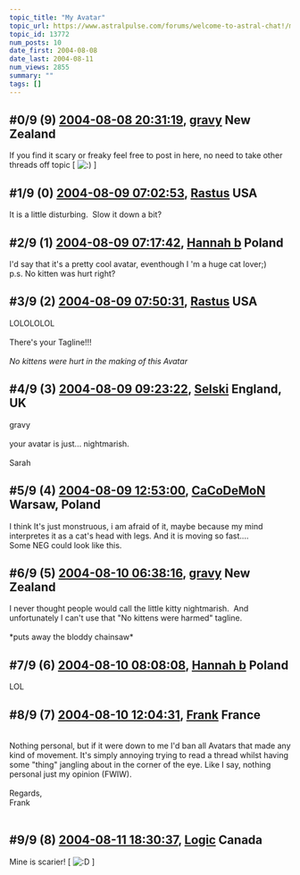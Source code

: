 ```yaml
---
topic_title: "My Avatar"
topic_url: https://www.astralpulse.com/forums/welcome-to-astral-chat!/my-avatar
topic_id: 13772
num_posts: 10
date_first: 2004-08-08
date_last: 2004-08-11
num_views: 2855
summary: ""
tags: []
---
```


## \#0/9 (9) [2004-08-08 20:31:19](https://www.astralpulse.com/forums/index.php?msg=128662), [gravy](https://www.astralpulse.com/forums/profile/?u=5312) New Zealand ##
<section>
If you find it scary or freaky feel free to post in here, no need to take other threads off topic [
<img alt=":)" class="smiley" src="https://www.astralpulse.com/forums/Smileys/fugue/smiley.png" title="Smiley"/>
]
</section>

## \#1/9 (0) [2004-08-09 07:02:53](https://www.astralpulse.com/forums/index.php?msg=108598), [Rastus](https://www.astralpulse.com/forums/profile/?u=6268) USA ##
<section>
It is a little disturbing.  Slow it down a bit?
</section>

## \#2/9 (1) [2004-08-09 07:17:42](https://www.astralpulse.com/forums/index.php?msg=108600), [Hannah b](https://www.astralpulse.com/forums/profile/?u=4711) Poland ##
<section>
I'd say that it's a pretty cool avatar, eventhough I 'm a huge cat lover;)
<br>
p.s. No kitten was hurt right?
</section>

## \#3/9 (2) [2004-08-09 07:50:31](https://www.astralpulse.com/forums/index.php?msg=108608), [Rastus](https://www.astralpulse.com/forums/profile/?u=6268) USA ##
<section>
LOLOLOLOL
<br>
<br>
There's your Tagline!!!
<br>
<br>
<i>
 No kittens were hurt in the making of this Avatar
</i>
</section>

## \#4/9 (3) [2004-08-09 09:23:22](https://www.astralpulse.com/forums/index.php?msg=108616), [Selski](https://www.astralpulse.com/forums/profile/?u=6012) England, UK ##
<section>
gravy
<br>
<br>
your avatar is just... nightmarish.
<br>
<br>
Sarah
</section>

## \#5/9 (4) [2004-08-09 12:53:00](https://www.astralpulse.com/forums/index.php?msg=108657), [CaCoDeMoN](https://www.astralpulse.com/forums/profile/?u=4798) Warsaw, Poland ##
<section>
I think It's just monstruous, i am afraid of it, maybe because my mind interpretes it as a cat's head with legs. And it is moving so fast....
<br>
Some NEG could look like this.
</section>

## \#6/9 (5) [2004-08-10 06:38:16](https://www.astralpulse.com/forums/index.php?msg=108758), [gravy](https://www.astralpulse.com/forums/profile/?u=5312) New Zealand ##
<section>
I never thought people would call the little kitty nightmarish.  And unfortunately I can't use that "No kittens were harmed" tagline.
<br>
<br>
*puts away the bloddy chainsaw*
</section>

## \#7/9 (6) [2004-08-10 08:08:08](https://www.astralpulse.com/forums/index.php?msg=108765), [Hannah b](https://www.astralpulse.com/forums/profile/?u=4711) Poland ##
<section>
LOL
</section>

## \#8/9 (7) [2004-08-10 12:04:31](https://www.astralpulse.com/forums/index.php?msg=108807), [Frank](https://www.astralpulse.com/forums/profile/?u=359) France ##
<section>
<br>
Nothing personal, but if it were down to me I'd ban all Avatars that made any kind of movement. It's simply annoying trying to read a thread whilst having some "thing" jangling about in the corner of the eye. Like I say, nothing personal just my opinion (FWIW).
<br>
<br>
Regards,
<br>
Frank
<br>
<br>
</section>

## \#9/9 (8) [2004-08-11 18:30:37](https://www.astralpulse.com/forums/index.php?msg=109122), [Logic](https://www.astralpulse.com/forums/profile/?u=3578) Canada ##
<section>
Mine is scarier! [
<img alt=":D" class="smiley" src="https://www.astralpulse.com/forums/Smileys/fugue/cheesy.png" title="Cheesy"/>
]
</section>